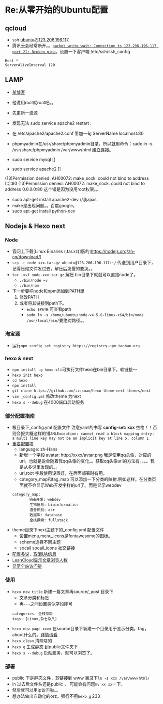 # Re:从零开始的Ubuntu配置

## qcloud
- ssh ubuntu@123.206.196.117
- 腾讯云会经常断开。。[`packet_write_wait: Connection to 123.206.196.117 port 22: Broken pipe`](http://askubuntu.com/questions/127369/how-to-prevent-write-failed-broken-pipe-on-ssh-connection)。设置一下客户端 /etc/ssh/ssh_config 
```
Host *
ServerAliveInterval 120
```

## LAMP
- [某博客](http://www.linuxeden.com/html/softuse/20140610/152522.html)
- 他说用root就root吧。。
- 先更新一波源


- 发现无法 sudo service apache2 restart .
- 在 /etc/apache2/apache2.conf 里加一句 ServerName localhost:80
- phpmyadmin在/usr/share/phpmyadmin目录，所以就用命令：sudo ln -s /usr/share/phpmyadmin /var/www/html 建立连接。


- sudo service mysql []
- sudo service apache2 []

(13)Permission denied: AH00072: make_sock: could not bind to address [::]:80
(13)Permission denied: AH00072: make_sock: could not bind to address 0.0.0.0:80
这个错是因为没用root权限。。


- sudo apt-get install apache2-dev //装apxs
- make是出现问题。。百度google。
- sudo apt-get install python-dev


## Nodejs & Hexo next

### Node
- 官网上下载[Linux Binaries (.tar.xz)]版的(https://nodejs.org/zh-cn/download/)
- `scp -r node-xxx.tar.gz ubuntu@123.206.196.117:~/` 传送到用户目录下，记得压缩文件发过去，解压后发慢的要哭。。
- `tar -xvf node-xxx.tar.gz` 解压 bin目录下就就可以直接node了。
	- `./bin/node =v`
	- `./bin/npm`
- 下一步要吧node和npm添加到PATH里
	1. 修改PATH
	2. 或者将其链接到path下。
		- `echo $PATH` 可查看path
		- `sudo ln -s /home/ubuntu/node-v4.5.0-linux-x64/bin/node /usr/local/bin/`要绝对路径。。

### 淘宝源
- 运行`npm config set registry https://registry.npm.taobao.org`

### hexo & next
- `npm install -g hexo-cli`可执行文件hexo在bin目录下。软链接～
- `hexo init hexo`
- `cd hexo`
- `npm install`
- `git clone https://github.com/iissnan/hexo-theme-next themes/next`
- `vim _config.yml` 修改theme 为next
- `hexo s --debug` 在4000端口启动服务

### 部分配置指南
- 根目录下_config.yml 配置文件 注意yaml的书写 **config-set: xxx** 空格！！否则会报大概这样的错`AMLException: cannot read a block mapping entry; a multi line key may not be an implicit key at line 5, column 1`
- [重要配置项](http://theme-next.iissnan.com/getting-started.html#theme-settings)
	- language: zh-Hans
	- 新增一个字段 avatar: http://xxxx/avtar.png 我是使用qq头像，对应的url。也就是说会随着我qq头像的变化。。获取qq头像url的方法有。。。。我是从多说里发现的。。
	- url,root 字段使用设置好，在后面部署时有用。
	- category_map和tag_map 可以添加一下分类的映射.例如这样。在分类页面就不会显示Web开发字样的url了。而是显示webdev
    ```
    category_map:
            Web开发: webdev
            生物信息: bioinformatics
            语音识别: asr
            数据库: database
            全栈探索: fullstack
    ```
- theme目录下next主题下的_config.yml 配置文件
	- 设置menu,menu_icons是fontawesome的图标。
	- scheme选择不同主题
	- socail socail_icons [社交链接](http://theme-next.iissnan.com/theme-settings.html#author-sites)
- [配置多说](http://theme-next.iissnan.com/getting-started.html#comment-system-duoshuo)，[取消UA信息](http://theme-next.iissnan.com/theme-settings.html#duoshuo-ua)
- [LeanCloud显示文章浏览人数](http://oyjt.github.io/2016/04/09/%E4%B8%BA%E5%8D%9A%E5%AE%A2%E6%96%87%E7%AB%A0%E6%B7%BB%E5%8A%A0%E9%98%85%E8%AF%BB%E9%87%8F%E7%BB%9F%E8%AE%A1%E5%8A%9F%E8%83%BD/)
- [显示全站访问量](http://www.jeyzhang.com/hexo-next-add-post-views.html)

### 使用
- `hexo new title` 新建一篇文章再source/_post 目录下
	- 文章分类和标签
	- 再`---`之间设置类似字段即可
	```
	categories: 全栈探索
    tags: [Linux,杂七杂八]
	```
- `hexo new page xxxx` 在source目录下新建一个目录用于显示分类，tag，about什么的。[详情请看](http://theme-next.iissnan.com/theme-settings.html#categories-page)
- `hexo clean` 清除啥的
- `hexo g` 生成静态 到public文件夹下
- `hexo s --debug` 启动服务，就可以浏览了。

### 部署
- public 下是静态文件，软链接到 www 目录下`ln -s xxx /var/www/html/`
- ln 过去后文件名还是public ， 可能会有问题`mv xx xx`一下。
- 然后就可以用ip访问啦。。
- 想办法做出自动化的orz。强行不用`hexo g` 233


